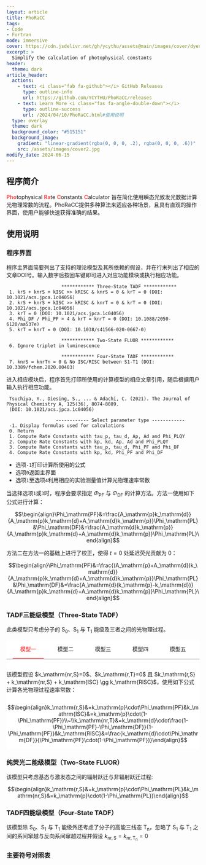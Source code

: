 ```yaml
---
layout: article
title: PhoRaCC
tags: 
- Code
- Fortran
mode: immersive
cover: https://cdn.jsdelivr.net/gh/ycythu/assets@main/images/cover/dyes.jpg
excerpt: >
  Simplify the calculation of photophysical constants
header:
  theme: dark
article_header:
  actions:
    - text: <i class="fab fa-github"></i> GitHub Releases
      type: outline-info
      url: https://github.com/YCYTHU/PhoRaCC/releases
    - text: Learn More <i class="fas fa-angle-double-down"></i>
      type: outline-success
      url: /2024/04/10/PhoRaCC.html#使用说明
  type: overlay
  theme: dark
  background_color: "#515151"
  background_image:
    gradient: "linear-gradient(rgba(0, 0, 0, .2), rgba(0, 0, 0, .6))"
    src: /assets/images/cover2.jpg
modify_date: 2024-06-15
---
```

<!--more-->
<style>
    .article__header {
        text-align: center;
    }
    .overlay__excerpt {
        text-align: center;
    }
    .overlay__excerpt+.menu {
        justify-content: center;
    }
    strong {
        color: rgb(252, 77, 80);
    }
    .tab-container{
        background-color: #fff;
        margin: 0 auto;
        border-radius: 0.4rem;
        border-top-left-radius: 5px;
        border-top-right-radius: 5px;
    }
    ul.tab-title{
        display: flex;
        padding: 0;
        overflow-x: auto;
        overflow-y: clip;
        align-items: center;
        justify-content: space-evenly;
        border-bottom: 2px solid #ccc;
    }
    ul.tab-title li{
        list-style: none;
        line-height: 50px;
        padding: 0 20px;
        position: relative;
        white-space: nowrap;
        cursor: pointer;
        transition: all .3s;
    }
    ul.tab-title li:hover,
    ul.tab-title li.active{
        color: #fb070b;;
    }
    ul.tab-title li::before{
        content: '';
        display: block;
        width: 0;
        height: 4px;
        position: absolute;;
        bottom: -2px;
        left: 50%;
        background-color: rgb(252, 77, 80);
        border-radius: 2px;
        transition: all .3s;
    }
    ul.tab-title li:hover:before,
    ul.tab-title li.active:before{
        width: 100%;
        left: 0;
    }
    .tab-panel{
        display: none;
        justify-content: center;
        align-items: center;
    }
    .tab-panel.show{
        display: flex;
        flex-direction: column;
        align-items: flex-start;
    }
</style>

## 程序简介

<strong>Pho</strong>tophysical <strong>Ra</strong>te <strong>C</strong>onstants <strong>C</strong>alculator 旨在简化使用瞬态光致发光数据计算光物理常数的流程。PhoRaCC提供多种算法来适应各种场景，且具有直观的操作界面，使用户能够快速获得准确的结果。

## 使用说明

### 程序界面

程序主界面简要列出了支持的理论模型及其所依赖的假设，并在行末列出了相应的文章DOI号。输入数字后按回车键即可进入对应功能模块或执行相应功能。

```text
                    ************ Three-State TADF ************
 1. krS + knrS + kISC >> kRISC & knrS = 0 & krT = 0 (DOI: 10.1021/acs.jpca.1c04056)
 2. krS + knrS + kISC >> kRISC & knrT = 0 & krT = 0 (DOI: 10.1021/acs.jpca.1c04056)
 3. krT = 0 (DOI: 10.1021/acs.jpca.1c04056)
 4. Phi_DF / Phi_PF > 4 & krT = knrT = 0 (DOI: 10.1088/2050-6120/aa537e)
 5. krT = knrT = 0 (DOI: 10.1038/s41566-020-0667-0)

                    ************ Two-State FLUOR ************
 6. Ignore triplet in luminescence

                    ************ Four-State TADF ************
 7. knrS = knrTn = 0 & No ISC/RISC between S1-T1 (DOI: 10.3389/fchem.2020.00403)
```

进入相应模块后，程序首先打印所使用的计算模型的相应文章引用，随后根据用户输入执行相应功能。

```text
 Tsuchiya, Y., Diesing, S., ... & Adachi, C. (2021). The Journal of Physical Chemistry A, 125(36), 8074-8089.
 (DOI: 10.1021/acs.jpca.1c04056)

                  ------------ Select parameter type ------------
 -1. Display formulas used for calculations
 0. Return
 1. Compute Rate Constants with tau_p, tau_d, Ap, Ad and Phi_PLQY
 2. Compute Rate Constants with kp, kd, Ap, Ad and Phi_PLQY
 3. Compute Rate Constants with tau_p, tau_d, Phi_PF and Phi_DF
 4. Compute Rate Constants with kp, kd, Phi_PF and Phi_DF
```

- 选项`-1`打印计算所使用的公式
- 选项`0`返回主界面
- 选项`1`至选项`4`利用相应的实验测量值计算光物理速率常数

当选择选项`1`或`3`时，程序会要求指定 $\Phi_\mathrm{PF}$ 与 $\Phi_\mathrm{DF}$ 的计算方法。方法一使用如下公式进行计算：

$$\begin{align}\Phi_\mathrm{PF}&=\frac{A_\mathrm{p}k_\mathrm{d}}{A_\mathrm{p}k_\mathrm{d}+A_\mathrm{d}k_\mathrm{p}}\Phi_\mathrm{PL}&\Phi_\mathrm{DF}&=\frac{A_\mathrm{d}k_\mathrm{p}}{A_\mathrm{p}k_\mathrm{d}+A_\mathrm{d}k_\mathrm{p}}\Phi_\mathrm{PL}\end{align}$$

方法二在方法一的基础上进行了校正，使得 $t=0$ 处延迟荧光贡献为 $0$：

$$\begin{align}\Phi_\mathrm{PF}&=\frac{(A_\mathrm{p}+A_\mathrm{d})k_\mathrm{d}}{A_\mathrm{p}k_\mathrm{d}+A_\mathrm{d}k_\mathrm{p}}\Phi_\mathrm{PL}&\Phi_\mathrm{DF}&=\frac{A_\mathrm{d}(k_\mathrm{p}-k_\mathrm{d})}{A_\mathrm{p}k_\mathrm{d}+A_\mathrm{d}k_\mathrm{p}}\Phi_\mathrm{PL}\end{align}$$

### TADF三能级模型（Three-State TADF）

此类模型只考虑分子的 $\mathrm{S_0}$、$\mathrm{S_1}$ 与 $\mathrm{T_1}$ 能级及三者之间的光物理过程。

<div class="tab-container">
    <ul class="tab-title">
        <li class="active">模型一</li>
        <li>模型二</li>
        <li>模型三</li>
        <li>模型四</li>
        <li>模型五</li>
    </ul>
    <div class="tab-content">
        <div class="tab-panel show">
            <p>该模型假设 $k_\mathrm{nr,S}=0$、$k_\mathrm{r,T}=0$ 且 $k_\mathrm{r,S} + k_\mathrm{nr,S} + k_\mathrm{ISC} \gg k_\mathrm{RISC}$，使用如下公式计算各光物理过程速率常数：</p>
            <p style="text-align: center;width: 100%;">$$\begin{align}k_\mathrm{r,S}&=k_\mathrm{p}\cdot\Phi_\mathrm{PF}&k_\mathrm{ISC}&=k_\mathrm{p}\cdot(1-\Phi_\mathrm{PF})\\~\\k_\mathrm{nr,T}&=k_\mathrm{d}\cdot\frac{1-\Phi_\mathrm{PF}-\Phi_\mathrm{DF}}{1-\Phi_\mathrm{PF}}&k_\mathrm{RISC}&=\frac{k_\mathrm{d}\cdot\Phi_\mathrm{DF}}{\Phi_\mathrm{PF}\cdot(1-\Phi_\mathrm{PF})}\end{align}$$</p>
        </div>
        <div class="tab-panel">
            <p>该模型假设 $k_\mathrm{nr,T}=0$、$k_\mathrm{r,T}=0$ 且 $k_\mathrm{r,S} + k_\mathrm{nr,S} + k_\mathrm{ISC} \gg k_\mathrm{RISC}$，使用如下公式计算各光物理过程速率常数：</p>
            <p style="text-align: center;width: 100%;">$$\begin{align}k_\mathrm{r,S}&=k_\mathrm{p}\cdot\Phi_\mathrm{PF}&k_\mathrm{nr,S}&=k_\mathrm{p}\cdot\frac{\Phi_\mathrm{PF}(1-\Phi_\mathrm{PL})}{\Phi_\mathrm{PL}}\\~\\k_\mathrm{ISC}&=k_\mathrm{p}\cdot\frac{\Phi_\mathrm{DF}}{\Phi_\mathrm{PL}}&k_\mathrm{RISC}&=k_\mathrm{d}\cdot\frac{\Phi_\mathrm{PL}}{\Phi_\mathrm{PF}}\end{align}$$</p>
        </div>
        <div class="tab-panel">
            <p>该模型假设 $k_\mathrm{r,T}=0$，使用如下公式计算各光物理过程速率常数：</p>
            <p style="text-align: center;width: 100%;">$$\begin{align}k_\mathrm{r,S}&=k_\mathrm{p}\cdot\Phi_\mathrm{PF}&k_\mathrm{nr,S}&=k_\mathrm{p}\cdot\frac{\Phi_\mathrm{PF}(1-\Phi_\mathrm{PL})}{\Phi_\mathrm{PL}}\\~\\k_\mathrm{ISC}&=\frac{k_\mathrm{p}\cdot\Phi_\mathrm{DF}}{\Phi_\mathrm{PL}}-\frac{k_\mathrm{d}\cdot\Phi_\mathrm{DF}}{\Phi_\mathrm{PF}}&k_\mathrm{RISC}&=k_\mathrm{d}\cdot\frac{\Phi_\mathrm{PL}}{\Phi_\mathrm{PF}}\\~\\k_\mathrm{nr,T}&=0\end{align}$$</p>
        </div>
        <div class="tab-panel">
            <p>该模型假设 $\Phi_\mathrm{DF} / \Phi_\mathrm{PF} > 4$ 且 $k_\mathrm{r,T} = k_\mathrm{nr,T} = 0$，使用如下公式计算各光物理过程速率常数：</p>
            <p style="text-align: center;width: 100%;">$$\begin{align}k_\mathrm{r,S}&=k_\mathrm{p}\cdot\Phi_\mathrm{PF}&k_\mathrm{nr,S}&=k_\mathrm{p}\cdot\frac{\Phi_\mathrm{PF}(1-\Phi_\mathrm{PL})}{\Phi_\mathrm{PL}}\\~\\k_\mathrm{ISC}&=k_\mathrm{p}\cdot\frac{\Phi_\mathrm{DF}}{\Phi_\mathrm{PL}}&k_\mathrm{RISC}&=k_\mathrm{d}\cdot\frac{\Phi_\mathrm{PL}}{\Phi_\mathrm{DF}}\end{align}$$</p>
        </div>
        <div class="tab-panel">
            <p>该模型假设 $k_\mathrm{r,T}=k_\mathrm{nr,T}=0$，使用如下公式计算各光物理过程速率常数：</p>
            <p style="text-align: center;width: 100%;">$$\begin{align}k_\mathrm{r,S}&=k_\mathrm{p}\cdot \frac{k_\mathrm{d}\cdot\Phi_\mathrm{PF}}{k_\mathrm{RISC}}&k_\mathrm{nr,S}&=k_\mathrm{p}\cdot\frac{k_\mathrm{d}\cdot(1-\Phi_\mathrm{PL})}{k_\mathrm{RISC}}\\~\\k_\mathrm{ISC}&=k_\mathrm{p}\cdot\frac{k_\mathrm{d}\cdot\Phi_\mathrm{DF}}{k_\mathrm{RISC}}&k_\mathrm{RISC}&=\frac{k_\mathrm{p}+k_\mathrm{d}}{2}-\sqrt{\left(\frac{k_\mathrm{p}+k_\mathrm{d}}{2}\right)^2-k_\mathrm{p}k_\mathrm{d}(1+\frac{\Phi_\mathrm{DF}}{\Phi_\mathrm{PF}})}\end{align}$$</p>
        </div>
    </div>
</div>

### 纯荧光二能级模型（Two-State FLUOR）

该模型只考虑基态与激发态之间的辐射跃迁与非辐射跃迁过程:

$$\begin{align}k_\mathrm{r,S}&=k_\mathrm{p}\cdot\Phi_\mathrm{PL}&k_\mathrm{nr,S}&=k_\mathrm{p}\cdot(1-\Phi_\mathrm{PL})\end{align}$$

### TADF四能级模型（Four-State TADF）

该模型除 $\mathrm{S_0}$、$\mathrm{S_1}$ 与 $\mathrm{T_1}$ 能级外还考虑了分子的高能三线态 $\mathrm{T_n}$，忽略了 $\mathrm{S_1}$ 与 $\mathrm{T_1}$ 之间的系间窜越与反向系间窜越过程并假设 $k_\mathrm{nr,S} = k_\mathrm{nr,T_n} = 0$

### 主要符号对照表

<div id="foldBtn" onclick="fold()"><i class="fas fa-caret-right"></i></div>

<table id="symbolTab" style="display: none;">
    <tr><td>krS</td><td>单线态辐射跃迁速率常数 $k_\mathrm{r,S}$</td></tr>
    <tr><td>knrS</td><td>单线态非辐射跃迁速率常数 $k_\mathrm{nr,S}$</td></tr>
    <tr><td>kISC</td><td>单线态系间窜越速率常数 $k_\mathrm{ISC}$</td></tr>
    <tr><td>krT</td><td>三线态辐射跃迁速率常数 $k_\mathrm{r,T}$</td></tr>
    <tr><td>knrT</td><td>三线态非辐射跃迁速率常数 $k_\mathrm{nr,T}$</td></tr>
    <tr><td>kRISC</td><td>三线态反向系间窜越速率常数 $k_\mathrm{RISC}$</td></tr>
    <tr><td>knrTn</td><td>高能三线态非辐射跃迁速率常数 $k_\mathrm{nr,T_n}$</td></tr>
    <tr><td>kp</td><td>瞬时荧光衰减速率常数 $k_\mathrm{p}$</td></tr>
    <tr><td>kd</td><td>延迟荧光衰减速率常数 $k_\mathrm{d}$</td></tr>
    <tr><td>tau_p</td><td>瞬时荧光自然寿命 $\tau_\mathrm{p}$</td></tr>
    <tr><td>tau_d</td><td>延迟荧光自然寿命 $\tau_\mathrm{d}$</td></tr>
    <tr><td>Ap</td><td>瞬时荧光指前因子 $A_\mathrm{p}$</td></tr>
    <tr><td>Ad</td><td>延迟荧光指前因子 $A_\mathrm{d}$</td></tr>
    <tr><td>Phi_PLQY</td><td>光致发光量子产率 $\Phi_\mathrm{PL}$</td></tr>
    <tr><td>Phi_PF</td><td>瞬时荧光量子产率 $\Phi_\mathrm{PF}$</td></tr>
    <tr><td>Phi_DF</td><td>延迟荧光量子产率 $\Phi_\mathrm{DF}$</td></tr>
</table>

<script>
    //window.onload = function() {
    //    const header = document.getElementsByClassName("article__header");
    //    header[0].style.textAlign = "center";
    //    const excerpt = document.getElementsByClassName("overlay__excerpt");
    //    excerpt[0].style.textAlign = "center";
    //    const menu = document.getElementsByClassName("menu");
    //    menu[1].style.justifyContent = "center";
    //}
    let btns=document.querySelectorAll('.tab-title li')
    btns.forEach((item,i)=>{
        item.onclick=function(){
            let activeBtn=document.querySelector('.tab-title li.active')
            activeBtn.classList.remove('active')
            this.classList.add('active')
            let showPanel=document.querySelector('.tab-content .tab-panel.show')
            showPanel.classList.remove('show')
            let panels=document.querySelectorAll('.tab-content .tab-panel')
            panels[i].classList.add('show')
        }
    })
    function fold() {
        const foldBtn = document.getElementById("foldBtn");
        const symbolTab = document.getElementById("symbolTab");
        var status = foldBtn.children[0].className;
        if (status == "fas fa-caret-down") {
            foldBtn.children[0].className = "fas fa-caret-right";
            symbolTab.style.display = "none";
        }
        else {
            foldBtn.children[0].className = "fas fa-caret-down";
            symbolTab.style.display = "unset";
        }
    }
</script>